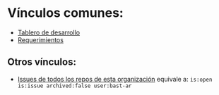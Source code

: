 # Vínculos comunes:

  * [Tablero de desarrollo](https://github.com/orgs/bast-ar/projects/1/views/1)
  * [Requerimientos](https://github.com/bast-ar/requerimientos/issues)
  
## Otros vínculos:
  * [Issues de todos los repos de esta organización](https://github.com/issues?q=is%3Aopen+is%3Aissue+archived%3Afalse+user%3Abast-ar+) equivale a: `is:open is:issue archived:false user:bast-ar`
  
